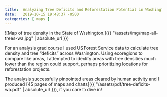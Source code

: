 ```yaml
---
title:  Analyzing Tree Deficits and Reforestation Potential in Washington State
date:   2019-10-15 19:48:37 -0500
categories: [ maps ]
---
```


![Map of tree density in the State of Washington.]({{ "/assets/img/map-all-trees-wa.jpg" | absolute_url }})

For an analysis grad course I used US Forest Service data to calculate tree density and tree “deficits” across Washington. Using ecoregions to compare like areas, I attempted to identify areas with tree densities much lower than the region could support, perhaps prioritizing locations for reforestation projects.

The analysis successfully pinpointed areas cleared by human activity and I produced [45 pages of maps and charts]({{ "/assets/pdf/tree-deficits-wa.pdf" | absolute_url }}), if you care to dive in!